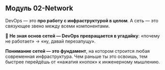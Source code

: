 ## Модуль 02-Network

DevOps — это **про работу с инфраструктурой в целом**. А сеть — это связующее звено между всеми компонентами.

📌 **Не зная основ сетей — DevOps превращается в угадайку**: «почему не работает» → «ну, давай перезапущу».

**Понимание сетей — это фундамент**, на котором строится любая современная инфраструктура.
Чем раньше ты это освоишь, тем быстрее перейдёшь от «нажатия кнопок» к инженерному мышлению.

